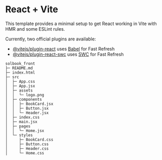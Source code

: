# React + Vite

This template provides a minimal setup to get React working in Vite with HMR and some ESLint rules.

Currently, two official plugins are available:

- [@vitejs/plugin-react](https://github.com/vitejs/vite-plugin-react/blob/main/packages/plugin-react/README.md) uses [Babel](https://babeljs.io/) for Fast Refresh
- [@vitejs/plugin-react-swc](https://github.com/vitejs/vite-plugin-react-swc) uses [SWC](https://swc.rs/) for Fast Refresh

```
solbook_front
├─ README.md
├─ index.html
├─ src
│  ├─ App.css
│  ├─ App.jsx
│  ├─ assets
│  │  └─ logo.png
│  ├─ components
│  │  ├─ BookCard.jsx
│  │  ├─ Button.jsx
│  │  └─ Header.jsx
│  ├─ index.css
│  ├─ main.jsx
│  ├─ pages
│  │  └─ Home.jsx
│  └─ styles
│     ├─ BookCard.css
│     ├─ Button.css
│     ├─ Header.css
│     └─ Home.css
```